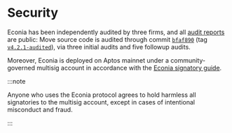 # Security

Econia has been independently audited by three firms, and all [audit reports] are public:
Move source code is audited through commit [`bfaf890`] (tag [`v4.2.1-audited`]), via three initial audits and five followup audits.

Moreover, Econia is deployed on Aptos mainnet under a community-governed multisig account in accordance with the [Econia signatory guide].

:::note

Anyone who uses the Econia protocol agrees to hold harmless all signatories to the multisig account, except in cases of intentional misconduct and fraud.

:::

[audit reports]: https://econia-labs.notion.site/Econia-Audit-Reports-27634e9c7d1249228e2cbc3e705a59c9
[econia signatory guide]: https://econia-labs.notion.site/Aptos-Multisig-v2-and-Econia-v4-A-Signatory-s-Guide-to-On-Chain-Governance-96da99732f744044af6a3eca88a21fac?pvs=4
[`bfaf890`]: https://github.com/econia-labs/econia/commit/bfaf890011a03b5ff68839bcac98a1d7ada0c6e3
[`v4.2.1-audited`]: https://github.com/econia-labs/econia/releases/tag/v4.2.1-audited
